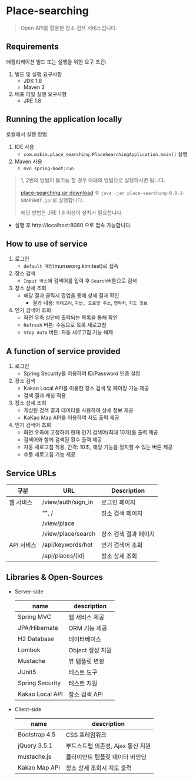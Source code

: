 # Place-searching
> Open API를 활용한 장소 검색 서비스입니다.

## Requirements
애플리케이션 빌드 또는 실행을 위한 요구 조건:
1. 빌드 및 실행 요구사항
    - JDK 1.8
    - Maven 3
2. 배포 파일 실행 요구사항
    - JRE 1.8

## Running the application locally
로컬에서 실행 방법

1. IDE 사용
    - `com.mskim.place_searching.PlaceSearchingApplication.main()` 실행
2. Maven 사용
    - `mvn spring-boot:run`
> 1, 2번의 방법이 불가능 할 경우 아래의 방법으로 실행하시면 됩니다.
>
> [place-searching.jar download](https://github.com/MunSeongKim/place-searching/raw/master/dist/place-searching-0.0.1-SNAPSHOT.jar) 후
> `java -jar place-searching-0.0.1-SNAPSHOT.jar`로 실행합니다.
>
> 해당 방법은 JRE 1.8 이상이 설치가 필요합니다.
    
- 실행 후 http://localhost:8080 으로 접속 가능합니다.

## How to use of service
1. 로그인
    - `default 계정`(munseong.kim:test)로 접속
2. 장소 검색
    - `Input 박스`에 검색어를 입력 후 `Search`버튼으로 검색
3. 장소 상세 조회
    - 해당 결과 클릭시 팝업을 통해 상세 결과 확인
        - 결과 내용: `카테고리`, `지번, 도로명 주소`, `연락처`, `지도 정보`
4. 인기 검색어 조회
    - 화면 우측 상단에 출력되는 목록을 통해 확인
    - `Refresh` 버튼: 수동으로 목록 새로고침
    - `Stop Auto` 버튼: 자동 새로고침 기능 해제

## A function of service provided
1. 로그인
    - Spring Security를 이용하여 ID/Password 인증 설정
2. 장소 검색
    - Kakao Local API를 이용한 장소 검색 및 페이징 기능 제공
    - 검색 결과 캐싱 적용
3. 장소 상세 조회
    - 캐싱된 검색 결과 데이터를 사용하여 상세 정보 제공
    - KaKao Map API를 이용하여 지도 출력 제공
4. 인기 검색어 조회
    - 화면 우측에 고정하여 현재 인기 검색어(최대 10개)를 출력 제공
    - 검색어와 함께 검색된 횟수 출력 제공
    - 자동 새로고침 적용, 간격: 10초, 해당 기능을 정지할 수 있는 버튼 제공
    - 수동 새로고침 기능 제공
    
## Service URLs
| 구분        | URL                | Description        |
| ---------- |------------------- | ------------------ |
| 웹 서비스   | /view/auth/sign_in | 로그인 페이지        |
|            | "", /              | 장소 검색 페이지     |
|            | /view/place        |                    |
|            | /view/place/search | 장소 검색 결과 페이지 |
| API 서비스  | /api/keywords/hot  | 인기 검색어 조회     |
|            | /api/places/{id}   | 장소 상세 조회       |

## Libraries & Open-Sources
- Server-side

    | name            | description     |
    | --------------- | --------------- |
    | Spring MVC      | 웹 서비스 제공    |
    | JPA/Hibernate   | ORM 기능 제공    |
    | H2 Database     | 데이터베이스      |
    | Lombok          | Object 생성 지원 |
    | Mustache        | 뷰 템플릿 변환    |
    | JUnit5          | 테스트 도구      |
    | Spring Security | 테스트 지원      |
    | Kakao Local API | 장소 검색 API    |
    
- Client-side

    | name            | description                   |
    | --------------- | ----------------------------- |
    | Bootstrap 4.5   | CSS 프레임워크                  |
    | jQuery 3.5.1    | 부트스트랩 의존성, Ajax 통신 지원 |
    | mustache.js     | 클라이언트 템플릿 데이터 바인딩   |
    | Kakao Map API   | 장소 상세 조회시 지도 출력       |